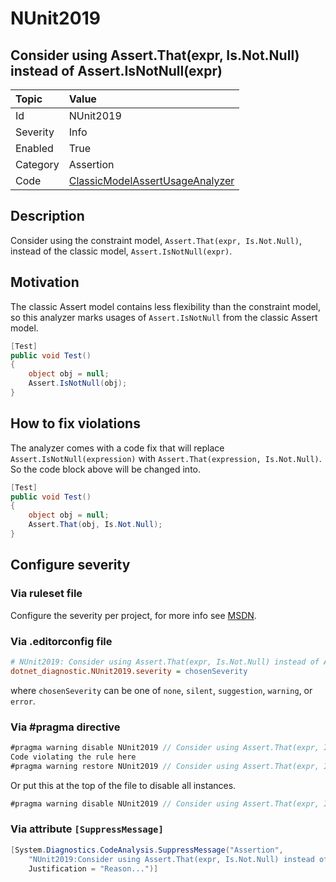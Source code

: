 # NUnit2019

## Consider using Assert.That(expr, Is.Not.Null) instead of Assert.IsNotNull(expr)

| Topic    | Value
| :--      | :--
| Id       | NUnit2019
| Severity | Info
| Enabled  | True
| Category | Assertion
| Code     | [ClassicModelAssertUsageAnalyzer](https://github.com/nunit/nunit.analyzers/blob/3.6.0/src/nunit.analyzers/ClassicModelAssertUsage/ClassicModelAssertUsageAnalyzer.cs)

## Description

Consider using the constraint model, `Assert.That(expr, Is.Not.Null)`, instead of the classic model, `Assert.IsNotNull(expr)`.

## Motivation

The classic Assert model contains less flexibility than the constraint model,
so this analyzer marks usages of `Assert.IsNotNull` from the classic Assert model.

```csharp
[Test]
public void Test()
{
    object obj = null;
    Assert.IsNotNull(obj);
}
```

## How to fix violations

The analyzer comes with a code fix that will replace `Assert.IsNotNull(expression)` with
`Assert.That(expression, Is.Not.Null)`. So the code block above will be changed into.

```csharp
[Test]
public void Test()
{
    object obj = null;
    Assert.That(obj, Is.Not.Null);
}
```

<!-- start generated config severity -->
## Configure severity

### Via ruleset file

Configure the severity per project, for more info see [MSDN](https://learn.microsoft.com/en-us/visualstudio/code-quality/using-rule-sets-to-group-code-analysis-rules?view=vs-2022).

### Via .editorconfig file

```ini
# NUnit2019: Consider using Assert.That(expr, Is.Not.Null) instead of Assert.IsNotNull(expr)
dotnet_diagnostic.NUnit2019.severity = chosenSeverity
```

where `chosenSeverity` can be one of `none`, `silent`, `suggestion`, `warning`, or `error`.

### Via #pragma directive

```csharp
#pragma warning disable NUnit2019 // Consider using Assert.That(expr, Is.Not.Null) instead of Assert.IsNotNull(expr)
Code violating the rule here
#pragma warning restore NUnit2019 // Consider using Assert.That(expr, Is.Not.Null) instead of Assert.IsNotNull(expr)
```

Or put this at the top of the file to disable all instances.

```csharp
#pragma warning disable NUnit2019 // Consider using Assert.That(expr, Is.Not.Null) instead of Assert.IsNotNull(expr)
```

### Via attribute `[SuppressMessage]`

```csharp
[System.Diagnostics.CodeAnalysis.SuppressMessage("Assertion",
    "NUnit2019:Consider using Assert.That(expr, Is.Not.Null) instead of Assert.IsNotNull(expr)",
    Justification = "Reason...")]
```
<!-- end generated config severity -->
